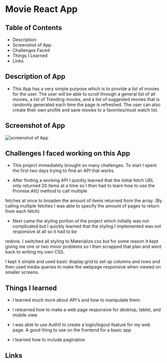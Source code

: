# Movie React App

## Table of Contents
- Description
- Screenshot of App
- Challenges Faced
- Things I Learned
- Links


## Description of App
- This App has a very simple purpose which is to provide a list of movies for the user. The user will be able to scroll through a general list of all movies, a list of Trending movies, and a list of suggested movies that is randomly generated each time the page is refreshed. The user can also create their own profile and save movies to a favorites/must watch list.

## Screenshot of App
![screenshot of App](FinalProjectGif.gif)


## Challenges I faced working on this App

- This project immediately brought on many challenges. To start I spent the first two days trying to find an API that works.

- After finding a working API I quickly learned that the initial fetch URL only returned 20 items at a time so I then had to learn how to use the Promise.All() method to call multiple

fetches at once to broaden the amount of items returned from the array. (By calling multiple fetches I was able to specify the amount of pages to return from each fetch)

- Next came the styling portion of the project which initially was not complicated but I quickly learned that the styling I implemented was not responsive at all so it had to be 

redone. I switched all styling to Materialize.css but for some reason it kept giving me one or two minor problems so I then scrapped that plan and went back to writing my own CSS. 

I kept it simple and used basic display:grid to set up columns and rows and then used media queries to make the webpage responsive when viewed on smaller screens.

## Things I learned

- I learned much more about API's and how to manipulate them.

- I relearned how to make a web page responsive for desktop, tablet, and mobile view

- I was able to use Auth0 to create a login/logout feature for my web page. A good thing to use on the frontend for a basic app

- I learned how to include pagination

## Links







